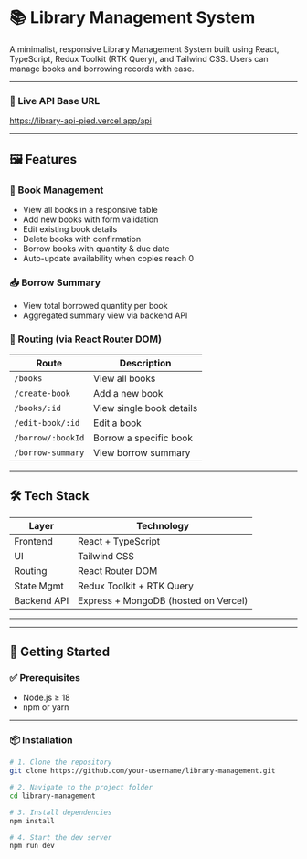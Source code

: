 # 📚 Library Management System

A minimalist, responsive Library Management System built using React, TypeScript, Redux Toolkit (RTK Query), and Tailwind CSS. Users can manage books and borrowing records with ease.

---

### 🚀 Live API Base URL

https://library-api-pied.vercel.app/api


---

## 🖼️ Features

### 📘 Book Management
- View all books in a responsive table
- Add new books with form validation
- Edit existing book details
- Delete books with confirmation
- Borrow books with quantity & due date
- Auto-update availability when copies reach 0

### 📥 Borrow Summary
- View total borrowed quantity per book
- Aggregated summary view via backend API

### 🧭 Routing (via React Router DOM)

| Route               | Description                      |
|---------------------|----------------------------------|
| `/books`            | View all books                   |
| `/create-book`      | Add a new book                   |
| `/books/:id`        | View single book details         |
| `/edit-book/:id`    | Edit a book                      |
| `/borrow/:bookId`   | Borrow a specific book           |
| `/borrow-summary`   | View borrow summary              |

---

## 🛠️ Tech Stack

| Layer        | Technology                          |
|--------------|--------------------------------------|
| Frontend     | React + TypeScript                   |
| UI           | Tailwind CSS                         |
| Routing      | React Router DOM                     |
| State Mgmt   | Redux Toolkit + RTK Query            |
| Backend API  | Express + MongoDB (hosted on Vercel) |

---

---

## 🧪 Getting Started

### ✅ Prerequisites

- Node.js ≥ 18
- npm or yarn

---

### 📦 Installation

```bash
# 1. Clone the repository
git clone https://github.com/your-username/library-management.git

# 2. Navigate to the project folder
cd library-management

# 3. Install dependencies
npm install

# 4. Start the dev server
npm run dev


